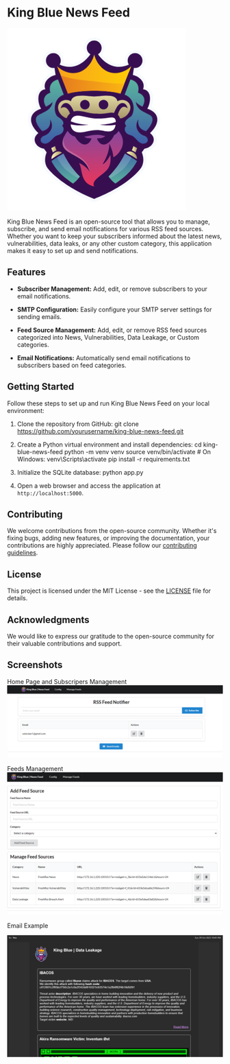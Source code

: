 # King Blue News Feed

![King Blue Icon](https://github.com/salemae/king_blue_news_feed/blob/main/static/logo.png?raw=true)

King Blue News Feed is an open-source tool that allows you to manage, subscribe, and send email notifications for various RSS feed sources. Whether you want to keep your subscribers informed about the latest news, vulnerabilities, data leaks, or any other custom category, this application makes it easy to set up and send notifications.

## Features

- **Subscriber Management:** Add, edit, or remove subscribers to your email notifications.

- **SMTP Configuration:** Easily configure your SMTP server settings for sending emails.

- **Feed Source Management:** Add, edit, or remove RSS feed sources categorized into News, Vulnerabilities, Data Leakage, or Custom categories.

- **Email Notifications:** Automatically send email notifications to subscribers based on feed categories.

## Getting Started

Follow these steps to set up and run King Blue News Feed on your local environment:

1. Clone the repository from GitHub:
git clone https://github.com/yourusername/king-blue-news-feed.git


2. Create a Python virtual environment and install dependencies:
cd king-blue-news-feed
python -m venv venv
source venv/bin/activate # On Windows: venv\Scripts\activate
pip install -r requirements.txt


3. Initialize the SQLite database:
python app.py


4. Open a web browser and access the application at `http://localhost:5000`.

## Contributing

We welcome contributions from the open-source community. Whether it's fixing bugs, adding new features, or improving the documentation, your contributions are highly appreciated. Please follow our [contributing guidelines](CONTRIBUTING.md).

## License

This project is licensed under the MIT License - see the [LICENSE](LICENSE) file for details.

## Acknowledgments

We would like to express our gratitude to the open-source community for their valuable contributions and support.

## Screenshots

Home Page and Subscripers Management
![Home Page and Subscripers Management](https://github.com/salemae/king_blue_news_feed/blob/main/screenshots/Screenshot_1.png?raw=true)


Feeds Management
![Feeds Management](https://github.com/salemae/king_blue_news_feed/blob/main/screenshots/Screenshot_2.png?raw=true)

Email Example

![Email Example](https://github.com/salemae/king_blue_news_feed/blob/main/screenshots/Screenshot_3.png?raw=true)